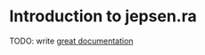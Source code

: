 # Introduction to jepsen.ra

TODO: write [great documentation](http://jacobian.org/writing/what-to-write/)
